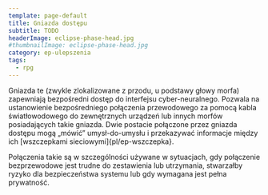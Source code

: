 ```yaml
---
template: page-default
title: Gniazda dostępu
subtitle: TODO
headerImage: eclipse-phase-head.jpg
#thumbnailImage: eclipse-phase-head.jpg
category: ep-ulepszenia
tags:
  - rpg
---
```

Gniazda te (zwykle zlokalizowane z przodu, u podstawy głowy morfa) zapewniają bezpośredni dostęp do interfejsu cyber-neuralnego. Pozwala na ustanowienie bezpośredniego połączenia przewodowego za pomocą kabla światłowodowego do zewnętrznych urządzeń lub innych morfów posiadających takie gniazda. Dwie postacie połączone przez gniazda dostępu mogą „mówić” umysł-do-umysłu i przekazywać informacje między ich [wszczepkami sieciowymi]{pl/ep-wszczepka}.

Połączenia takie są w szczególności używane w sytuacjach, gdy połączenie bezprzewodowe jest trudne do zestawienia lub utrzymania, stwarzałby ryzyko dla bezpieczeństwa systemu lub gdy wymagana jest pełna prywatność.
